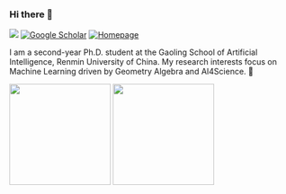 ### Hi there 👋 
![](https://komarev.com/ghpvc/?username=AngxiaoYue&label=PROFILE+VIEWS)
[![Google Scholar](https://img.shields.io/badge/Google%20Scholar-4285F4?style=flat-square&logo=google-scholar&logoColor=white)](https://scholar.google.com/citations?user=I-rMWoQAAAAJ)
[![Homepage](https://img.shields.io/badge/🏡%20Homepage-f9cd88?style=flat-square&logoColor=white)](https://angxiaoyue.github.io/)


I am a second-year Ph.D. student at the Gaoling School of Artificial Intelligence, Renmin University of China. My research interests focus on Machine Learning driven by Geometry Algebra and AI4Science. 🌱 

<div align="left">
  <img height='180' src="https://github-readme-stats.vercel.app/api/top-langs/?username=AngxiaoYue&layout=compact&langs_count=8" align="center" />
  <img height='180' src="https://github-readme-stats.vercel.app/api?username=AngxiaoYue&show_icons=true" align="center" />
</div> 
